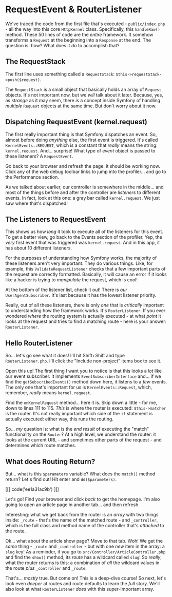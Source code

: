 # RequestEvent & RouterListener

We've traced the code from the first file that's executed - `public/index.php` -
all the way into this core `HttpKernel` class. Specifically, this `handleRaw()`
method. These 50 lines of code are the *entire* framework. It somehow transforms
a `Request` at the beginning into a `Response` at the end. The question is: how?
What does it *do* to accomplish that?

## The RequestStack

The first line uses something called a `RequestStack`:
`$this->requestStack->push($request)`.

The `RequestStack` is a small object that basically holds an array of `Request`
objects. It's not important now, but we *will* talk about it later. Because, yes,
as *strange* as it may seem, there *is* a concept inside Symfony of handling
*multiple* `Request` objects at the same time. But don't worry about it now.

## Dispatching RequestEvent (kernel.request)

The first really important thing is that Symfony dispatches an event. So, almost
before doing *anything* else, the first event is triggered. It's called
`KernelEvents::REQUEST`, which is a constant that *really* means the string:
`kernel.request`. And... surprise! What type of *event* object is passed to these
listeners? A `RequestEvent`.

Go back to your browser and refresh the page: it should be working now. Click any
of the web debug toolbar links to jump into the profiler... and go to the Performance
section.

As we talked about earlier, our controller is somewhere in the middle... and
most of the things before and after the controller are *listeners* to different
events. In fact, look at this one: a gray bar called `kernel.request`. We just
saw where that's dispatched!

## The Listeners to RequestEvent

This shows us how *long* it took to execute all of the listeners for this event.
To get a better view, go back to the Events section of the profiler. Yep, the
*very* first event that was triggered was `kernel.request`. And in this app,
it has about 10 different listeners.

For the purposes of understanding how Symfony works, the majority of these listeners
aren't very important. They do various things. Like, for example, this
`ValidateRequestListener` checks that a few important parts of the request
are correctly formatted. Basically, it will cause an error if it looks like a
hacker is trying to *manipulate* the request, which is cool!

At the bottom of the listener list, check it out! There is *our*
`UserAgentSubscriber`. It's last because it has the lowest listener priority.

Really, out of all these listeners, there is only *one* that is *critically*
important to understanding how the framework works. It's `RouterListener`. If
you ever wondered *where* the routing system is actually executed - at what
*point* it looks at the request and tries to find a matching route - here is
your answer: `RouterListener`.

## Hello RouterListener

So... let's go see what it does! I'll hit Shift+Shift and type `RouterListener.php`.
I'll click the "Include non-project" items box to see it.

Open this up! The first thing I want you to notice is that this looks a *lot*
like our event subscriber. It implements `EventSubscriberInterface` and... if
we find the `getSubscribedEvents()` method down here, it listens to a *few*
events. The only one that's important for us is `KernelEvents::Request`, which,
remember, *really* means `kernel.request`.

Find the `onKernelRequest` method... here it is. Skip down a little - for me,
down to lines 111 to 115. *This* is where the router is executed:
`$this->matcher` is the router. It's not really important which side of the
`if` statement is actually executed: either way, this runs the routing.

So... *my* question is: what is the *end result* of executing the "match"
functionality on the `Router`? At a high level, we understand the router: it looks
at the current URL - and sometimes other parts of the request - and determines
which route matches.

## What does Routing Return?

But... what is this `$parameters` variable? What does the `match()` method return?
Let's find out! Hit enter and `dd($parameters)`.

[[[ code('ee1a31ac9b') ]]]

Let's go! Find your browser and click *back* to get the homepage. I'm also going to
open an article page in another tab... and then refresh.

Interesting: what we get back from the router is an *array* with two things inside:
`_route` - that's the name of the matched route - and `_controller`, which is the
full class and method name of the controller that's *attached* to the route.

Ok... what about the article show page? Move to that tab. Woh! We get the *same*
thing - `_route` and `_controller` - but with one *new* item in the array: a `slug`
key! As a reminder, if you go to `src/Controller/ArticleController.php` and find the
`show()` method, its *route* has a wildcard called `slug`! So *really*, what
the router returns is this: a combination of *all* the wildcard values in
the route *plus* `_controller` and `_route`.

That's... *mostly* true. But come on! This is a deep-dive course! So next, let's
look even *deeper* at routes and route defaults to learn the *full* story. We'll
also look at what `RouterListener` *does* with this super-important array.
